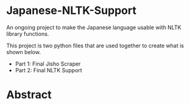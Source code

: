# Japanese-NLTK-Support
An ongoing project to make the Japanese language usable with NLTK library functions.

This project is two python files that are used together to create what is shown below. 

  - Part 1: Final Jisho Scraper
  - Part 2: Final NLTK Support

# Abstract

